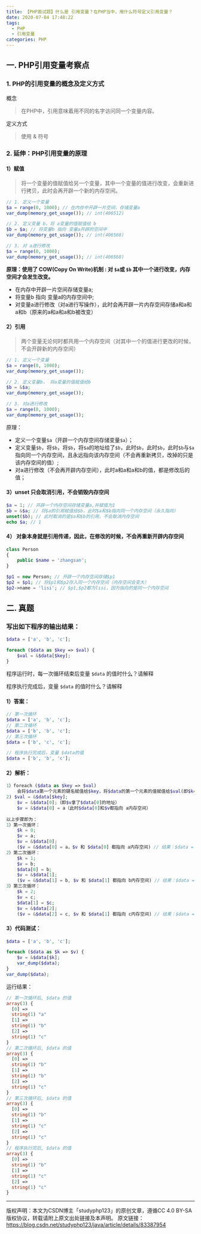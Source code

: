 ```yaml
---
title: 【PHP面试题】什么是 引用变量？在PHP当中，用什么符号定义引用变量？
date: 2020-07-04 17:48:22
tags: 
  - PHP 
  - 引用变量
categories: PHP
---
```


## 一. PHP引用变量考察点
### 1. PHP的引用变量的概念及定义方式
概念
> 在PHP中，引用意味着用不同的名字访问同一个变量内容。


定义方式
> 使用 & 符号

### 2. 延伸：PHP引用变量的原理
#### 1）赋值

> 将一个变量的值赋值给另一个变量，其中一个变量的值进行改变，会重新进行拷贝，此时会再开辟一个新的内存空间。

```PHP
// 1. 定义一个变量
$a = range(0, 1000); // 在内存中开辟一片空间，存储变量a
var_dump(memory_get_usage()); // int(406512)

// 2. 定义变量 b，将 a变量的值赋值给 b
$b = $a; // 将变量b 指向 变量a开辟的空间中
var_dump(memory_get_usage()); // int(406568)

// 3. 对 a进行修改
$a = range(0, 1000);
var_dump(memory_get_usage()); // int(406568)
```

**原理：使用了 COW(Copy On Write)机制 : 对 `$a`或 `$b` 其中一个进行改变，内存空间才会发生改变。**
- 在内存中开辟一片空间存储变量a;
- 将变量b 指向 变量a的内存空间中;
- 对变量a进行修改（对a进行写操作），此时会再开辟一片内存空间存储a和a和a和b（原来的a和a和a和b被改变）

#### 2）引用
> 两个变量无论何时都共用一个内存空间（对其中一个的值进行更改的时候，不会开辟新的内存空间）

```PHP
// 1. 定义一个变量
$a = range(0, 1000);
var_dump(memory_get_usage());

// 2. 定义变量b， 将a变量的值赋值给b
$b = &$a;
var_dump(memory_get_usage());

// 3. 对a进行修改
$a = range(0, 1000);
var_dump(memory_get_usage());
```

原理：
- 定义一个变量`$a`（开辟一个内存空间存储变量`$a`）；
- 定义变量`$b`，将`$b`，将`$b`，将`$a`的地址给了`$b`，此时`$b`，此时`$b`，此时`$b`与`$a`指向同一个内存空间，且永远指向该内存空间（不会再重新拷贝，改掉的只是该内存空间的值）;
- 对a进行修改（不会再开辟内存空间），此时a和a和a和b的值，都是修改后的值；

#### 3）unset 只会取消引用，不会销毁内存空间

```PHP
$a = 1; // 开辟一个内存空间存储变量a,并赋值为1
$b = &$a; // 将$a的引用赋值给$b，此时$a和$b指向同一个内存空间（永久指向）
unset($b); // 此时取消的是$a和$b的引用，不会取消内存空间
echo $a; // 1
```

#### 4） 对象本身就是引用传递，因此，在修改的时候，不会再重新开辟内存空间

```PHP
class Person
{
    public $name = 'zhangsan';
}

$p1 = new Person; // 开辟一个内存空间存储$p1
$p2 = $p1; // 将$p1和$p2存入同一个内存空间（内存空间会变大）
$p2->name = 'lisi'; // $p1,$p2都为lisi，因为指向的是同一个内存空间
```

## 二. 真题
### 写出如下程序的输出结果：

```PHP
$data = ['a', 'b', 'c'];

foreach ($data as $key => $val) { 
    $val = &$data[$key]; 
}
```

程序运行时，每一次循环结束后变量 `$data` 的值时什么？请解释

程序执行完成后，变量 `$data` 的值时什么？请解释
#### 1）答案：

```PHP
// 第一次循环
$data = ['a', 'b', 'c'];
// 第二次循环
$data = ['b', 'b', 'c'];
// 第三次循环
$data = ['b', 'c', 'c'];

// 程序执行完成后，变量 $data的值
$data = ['b', 'b', 'c'];
```
 
#### 2）解析：

```PHP
1）foreach ($data as $key => $val)
	会将$data第一个元素的键名赋值给$key，将$data的第一个元素的值赋值给$val(即$k=0; $v=a;)
2) $val = &$data[$key]; 
	$v = &$data[0];（即$v拿了$data[0]的地址）
	$v = &$data[0] = a（此时$data[0]和$v都指向 a内存空间）
	
以上步骤即为：
1）第一次循环：
	$k = 0;
	$v = a;
	$v = &$data[0];
	($v = &$data[0] = a，$v 和 $data[0] 都指向 a内存空间) // 结果：$data = ['a','b','c'];
2）第二次循环：
	$k = 1;
	$v = b;
	$data[0] = b;
	$v = &$data[1];
	($v = &$data[1] = b, $v 和 $data[1] 都指向 b内存空间) // 结果：$data = ['b','b','c'];
3）第三次循环：	
	$k = 2;
	$v = c;
	$data[1] = $c;
	$v = &$data[2];
	($v = &$data[2] = c, $v 和 $data[1] 都指向 c内存空间) // 结果：$data = ['b','c','c'];
```

#### 3）代码测试：

```PHP
$data = ['a', 'b', 'c'];

foreach ($data as $k => $v) {
    $v = &$data[$k];
    var_dump($data);
}
var_dump($data);
```

运行结果：

```PHP
// 第一次循环后, $data 的值
array(3) {
  [0] =>
  string(1) "a"
  [1] =>
  string(1) "b"
  [2] =>
  string(1) "c"
}
// 第二次循环后, $data 的值
array(3) {
  [0] =>
  string(1) "b"
  [1] =>
  string(1) "b"
  [2] =>
  string(1) "c"
}
// 第三次循环后, $data 的值
array(3) {
  [0] =>
  string(1) "b"
  [1] =>
  string(1) "c"
  [2] =>
  string(1) "c"
}
// 程序执行完后, $data 的值
array(3) {
  [0] =>
  string(1) "b"
  [1] =>
  string(1) "c"
  [2] =>
  string(1) "c"
}
```
-----------------------------
版权声明：本文为CSDN博主「studyphp123」的原创文章，遵循CC 4.0 BY-SA版权协议，转载请附上原文出处链接及本声明。
原文链接：https://blog.csdn.net/studyphp123/java/article/details/83387954